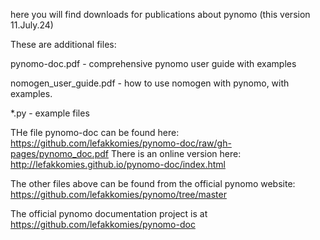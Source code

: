 here you will find downloads for publications about pynomo                     (this version 11.July.24)

These are additional files:

pynomo-doc.pdf         - comprehensive pynomo user guide with examples

nomogen_user_guide.pdf - how to use nomogen with pynomo, with examples.

*.py                   - example files

THe file pynomo-doc can be found here: https://github.com/lefakkomies/pynomo-doc/raw/gh-pages/pynomo_doc.pdf
There is an online version here: http://lefakkomies.github.io/pynomo-doc/index.html

The other files above can be found from the official pynomo website:
https://github.com/lefakkomies/pynomo/tree/master

The official pynomo documentation project is at https://github.com/lefakkomies/pynomo-doc

 
